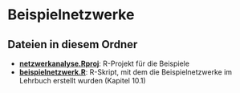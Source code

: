 
# Beispielnetzwerke

## Dateien in diesem Ordner

- **[netzwerkanalyse.Rproj](beispielnetzwerk.Rproj)**: R-Projekt für die Beispiele
- **[beispielnetzwerk.R](beispielnetzwerk.R)**: R-Skript, mit dem die Beispielnetzwerke im Lehrbuch erstellt wurden (Kapitel 10.1)

